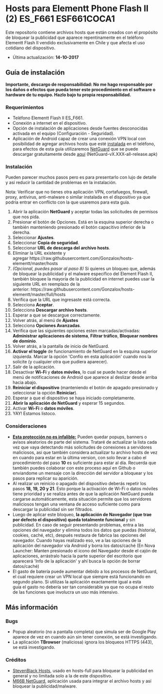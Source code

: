 <h1>Hosts para Elementt Phone Flash II (2) ES_F661 ESF661COCA1</h1>

<p>Este repositorio contiene archivos hosts que est&aacute;n creados con el prop&oacute;sito de bloquear la publicidad que aparece repentinamente en el tel&eacute;fono Elementt Flash II vendido exclusivamente en Chile y que afecta el uso cotidiano del dispositivo.​​</p>

<ul>
	<li>&Uacute;ltima actualizaci&oacute;n: <strong>14-10-2017</strong></li>
</ul>

<h2>Gu&iacute;a de instalaci&oacute;n</h2>

<p><strong>Importante,&nbsp;descargo de responsabilidad: No me hago responsable por los da&ntilde;os o efectos que pueda tener este procedimiento en el software o hardware de tu equipo. Hazlo bajo tu propia responsabilidad.</strong></p>

<h3>Requerimientos</h3>

<ul>
	<li>Tel&eacute;fono Elementt Flash II&nbsp;ES_F661.</li>
	<li>Conexi&oacute;n a internet en el dispositivo.</li>
	<li>Opci&oacute;n de instalaci&oacute;n de aplicaciones desde fuentes desconocidas activada en el equipo (Configuraci&oacute;n - Seguridad).</li>
	<li>Aplicaci&oacute;n de Android capaz de crear una conexi&oacute;n VPN local con posibilidad de agregar archivos hosts que est&eacute;&nbsp;<u>instalada</u>&nbsp;en el tel&eacute;fono, para efectos de esta gu&iacute;a utilizaremos <a href="https://github.com/M66B/NetGuard" target="_blank">NetGuard</a> que se puede descargar gratuitamente desde <a href="https://github.com/M66B/NetGuard/releases" target="_blank">aqu&iacute;</a>&nbsp;(NetGuard-vX.XXX-all-release.apk)</li>
</ul>

<h3>Instalaci&oacute;n</h3>

<p>Pueden parecer muchos pasos pero es para presentarlo con lujo de detalle y as&iacute; reducir la cantidad de problemas en la instalaci&oacute;n.</p>

<p>Nota: Verificar que no tienes otra aplicaci&oacute;n VPN, cortafuegos, firewall, proxy, antivirus, anti-malware&nbsp;o similar instalada en el dispositivo ya que podr&iacute;a entrar en conflicto con la que usaremos para esta gu&iacute;a.</p>

<ol>
	<li>Abrir la aplicaci&oacute;n <strong>NetGuard</strong> y aceptar todas las solicitudes de permisos que nos pida.</li>
	<li>Presionar el bot&oacute;n de Opciones. Est&aacute; en&nbsp;la esquina superior derecha o tambi&eacute;n manteniendo presionado el bot&oacute;n capacitivo inferior de la derecha.</li>
	<li>Seleccionar <strong>Ajustes</strong>.</li>
	<li>Seleccionar <strong>Copia de seguridad</strong>.</li>
	<li>Seleccionar <strong>URL de descarga del archivo hosts</strong>.</li>
	<li>Eliminar la URL existente y agregar&nbsp;https://raw.githubusercontent.com/Gonzalox/hosts-elementt/master/hosts</li>
	<li><em>(Opcional, puedes pasar al paso 8)</em> Si quieres un bloqueo que,&nbsp;adem&aacute;s de bloquear la publicidad y el malware espec&iacute;fico del Element Flash II, tambi&eacute;n bloquee la mayor&iacute;a de la publicidad en internet puedes usar la siguiente URL en reemplazo de la anterior:&nbsp;https://raw.githubusercontent.com/Gonzalox/hosts-elementt/master/full/hosts</li>
	<li>Verifica que la URL que ingresaste est&aacute; correcta.</li>
	<li>Selecciona <strong>Aceptar</strong>.</li>
	<li>Selecciona <strong>Descargar archivo hosts</strong>.</li>
	<li>Esperar a que se descargue correctamente.</li>
	<li>Volver atr&aacute;s, al men&uacute; de <strong>Ajustes</strong></li>
	<li>Selecciona <strong>Opciones Avanzadas</strong>.</li>
	<li>Verifica que las siguientes opciones esten marcadas/activadas: <strong>Administrar aplicaciones de sistema</strong>, <strong>Filtrar tr&aacute;fico</strong>, <strong>Bloquear nombres de dominio</strong>.</li>
	<li>Volver atr&aacute;s, a la pantalla de inicio de NetGuard.</li>
	<li><strong>Activar el toggle</strong>&nbsp;de funcionamiento de NetGuard&nbsp;en la esquina superior izquierda. Marcar la opci&oacute;n &#39;Conf&iacute;o en esta aplicaci&oacute;n&#39; cuando nos la solicite (y cualquier otra que pudiera aparecer).</li>
	<li>Salir de la aplicaci&oacute;n.</li>
	<li>Desactivar <strong>Wi-Fi</strong> y <strong>datos m&oacute;viles</strong>, lo cual se puede hacer desde el men&uacute; de notificaciones de Android que aparece al&nbsp;deslizar desde arriba hacia abajo.</li>
	<li><strong>Reiniciar el dispositivo</strong> (manteniendo el bot&oacute;n de apagado presionado y seleccionar la opci&oacute;n <strong>Reiniciar</strong>).</li>
	<li>Esperar a que el dispositivo se haya iniciado completamente.</li>
	<li><strong>Abrir la aplicaci&oacute;n de NetGuard</strong> y esperar 15 segundos.</li>
	<li>Activar <strong>Wi-Fi</strong> o <strong>datos m&oacute;viles</strong>.</li>
	<li>YAY! Estamos listoco.</li>
</ol>

<h3>Consideraciones</h3>

<ul>
	<li><u><strong>Esta protecci&oacute;n no es infalible:</strong></u> Pueden quedar popups, banners o avisos aleatorios de parte del sistema. Tratar&eacute; de actualizar la lista cada vez que vaya detectando m&aacute;s solicitudes de conexiones a servidores maliciosos, asi que tambi&eacute;n considera actualizar tu archivo hosts de vez en cuando para estar en la &uacute;ltima version, con solo llevar a cabo el procedimiento del paso <strong>10</strong> es suficiente para estar al d&iacute;a.&nbsp;Recuerda que tambi&eacute;n puedes colaborar con este proceso aqu&iacute; en Github o enviandome un mensaje con la direcci&oacute;n del servidor a bloquear y los pasos para replicar su aparici&oacute;n.</li>
	<li>Al realizar un reinicio o apagado del dispositivo&nbsp;deber&aacute;s repetir los pasos&nbsp;<strong>18, 19, 20 y 21</strong>. Esto porque la activaci&oacute;n de Wi-Fi o datos m&oacute;viles tiene prioridad y se realiza antes de que la aplicaci&oacute;n NetGuard pueda cargarse autom&aacute;ticamente, esta situaci&oacute;n permite que los servidores maliciosos tengan una ventana de acceso suficiente como para descargar la publicidad sin ser filtrados.</li>
	<li>Luego de aplicar este bloqueo, <strong>la aplicaci&oacute;n de Navegador (que trae por defecto el dispositivo) queda totalmente funcional</strong> y sin publicidad. En caso de seguir presentando problemas, entra a las opciones del navegador y elimina todos los datos que puedas (historial, cookies, cach&eacute;, etc), despu&eacute;s restaura&nbsp;de fabrica las opciones del navegador. Cuando hayas realizado eso, ve a las opciones de la aplicaci&oacute;n del navegador v&iacute;a Android y borra los datos/cach&eacute; (En Nova Launcher: Manten presionado el icono del Navegador desde el caj&oacute;n de aplicaciones, arr&aacute;stralo hacia la parte superior del escritorio que aparecer&aacute; &#39;Info de la aplicaci&oacute;n&#39; y ah&iacute; busca la opci&oacute;n de borrar datos/cach&eacute;)</li>
	<li>El gasto de bater&iacute;a puede aumentar debido a los procesos de NetGuard, el cual requiere crear un VPN local que siempre est&aacute; funcionando en segundo plano. Si utilizas la aplicaci&oacute;n exactamente igual a esta gu&iacute;a&nbsp;el&nbsp;gasto no deber&iacute;a ser tan considerable ya que no ocupa el resto de las funciones que involucra un uso m&aacute;s intensivo.</li>
</ul>

<h2>M&aacute;s informaci&oacute;n</h2>

<h3>Bugs</h3>

<ul>
	<li>Popup&nbsp;aleatorio&nbsp;(no a pantalla completa) que simula ser de Google Play aparece de vez en cuando a&uacute;n sin tener conexi&oacute;n, se est&aacute; investigando.</li>
	<li>La aplicaci&oacute;n <strong>TBrowser</strong> (maliciosa) ignora los bloqueos HTTPS (443), se est&aacute; investigando.</li>
</ul>

<h3>Cr&eacute;ditos</h3>

<ul>
	<li><a href="https://github.com/StevenBlack/hosts" target="_blank">StevenBlack Hosts</a>, usado en hosts-full para bloquear la publicidad en general y no limitada solo a la de este dispositivo.</li>
	<li><a href="https://github.com/M66B/NetGuard/" target="_blank">M66B&nbsp;NetGuard</a>, aplicaci&oacute;n usada para integrar el archivo hosts y as&iacute; bloquear la publicidad/malware.</li>
</ul>
